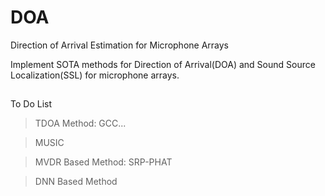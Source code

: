 # DOA
Direction of Arrival Estimation for Microphone Arrays

Implement SOTA methods for Direction of Arrival(DOA) and Sound Source Localization(SSL) for microphone arrays.
## 
To Do List
> TDOA Method: GCC...

> MUSIC

> MVDR Based Method: SRP-PHAT

> DNN Based Method
